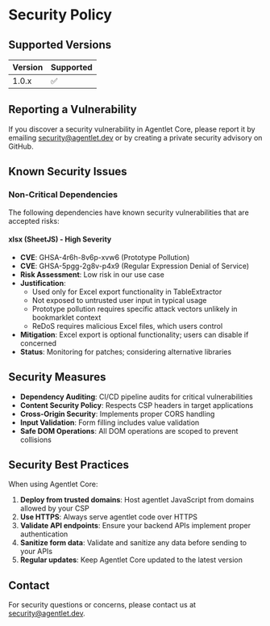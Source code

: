 # Security Policy

## Supported Versions

| Version | Supported          |
| ------- | ------------------ |
| 1.0.x   | :white_check_mark: |

## Reporting a Vulnerability

If you discover a security vulnerability in Agentlet Core, please report it by emailing security@agentlet.dev or by creating a private security advisory on GitHub.

## Known Security Issues

### Non-Critical Dependencies

The following dependencies have known security vulnerabilities that are accepted risks:

#### xlsx (SheetJS) - High Severity
- **CVE**: GHSA-4r6h-8v6p-xvw6 (Prototype Pollution)
- **CVE**: GHSA-5pgg-2g8v-p4x9 (Regular Expression Denial of Service)
- **Risk Assessment**: Low risk in our use case
- **Justification**: 
  - Used only for Excel export functionality in TableExtractor
  - Not exposed to untrusted user input in typical usage
  - Prototype pollution requires specific attack vectors unlikely in bookmarklet context
  - ReDoS requires malicious Excel files, which users control
- **Mitigation**: Excel export is optional functionality; users can disable if concerned
- **Status**: Monitoring for patches; considering alternative libraries

## Security Measures

- **Dependency Auditing**: CI/CD pipeline audits for critical vulnerabilities
- **Content Security Policy**: Respects CSP headers in target applications
- **Cross-Origin Security**: Implements proper CORS handling
- **Input Validation**: Form filling includes value validation
- **Safe DOM Operations**: All DOM operations are scoped to prevent collisions

## Security Best Practices

When using Agentlet Core:

1. **Deploy from trusted domains**: Host agentlet JavaScript from domains allowed by your CSP
2. **Use HTTPS**: Always serve agentlet code over HTTPS
3. **Validate API endpoints**: Ensure your backend APIs implement proper authentication
4. **Sanitize form data**: Validate and sanitize any data before sending to your APIs
5. **Regular updates**: Keep Agentlet Core updated to the latest version

## Contact

For security questions or concerns, please contact us at security@agentlet.dev.